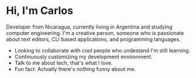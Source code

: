 # Hi, I'm Carlos

Developer from Nicaragua, currently living in Argentina and studying computer engineering. I'm a creative person, someone who is passionate about text editors, CLI based applications, and programming languages.

- Looking to collaborate with cool people who undestand I'm still learning.
- Continuously customizing my development environment.
- Talk to me about tech, that's what I love.
- Fun fact: Actually there's nothing funny about me.
